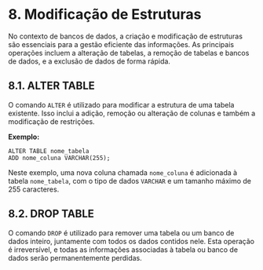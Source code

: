 # 8. Modificação de Estruturas

No contexto de bancos de dados, a criação e modificação de estruturas são essenciais para a gestão eficiente das informações. As principais operações incluem a alteração de tabelas, a remoção de tabelas e bancos de dados, e a exclusão de dados de forma rápida.

## 8.1. ALTER TABLE

O comando `ALTER` é utilizado para modificar a estrutura de uma tabela existente. Isso inclui a adição, remoção ou alteração de colunas e também a modificação de restrições.

**Exemplo:**

```
ALTER TABLE nome_tabela 
ADD nome_coluna VARCHAR(255);
```

Neste exemplo, uma nova coluna chamada `nome_coluna` é adicionada à tabela `nome_tabela`, com o tipo de dados `VARCHAR` e um tamanho máximo de 255 caracteres.

## 8.2. DROP TABLE

O comando `DROP` é utilizado para remover uma tabela ou um banco de dados inteiro, juntamente com todos os dados contidos nele. Esta operação é irreversível, e todas as informações associadas à tabela ou banco de dados serão permanentemente perdidas.